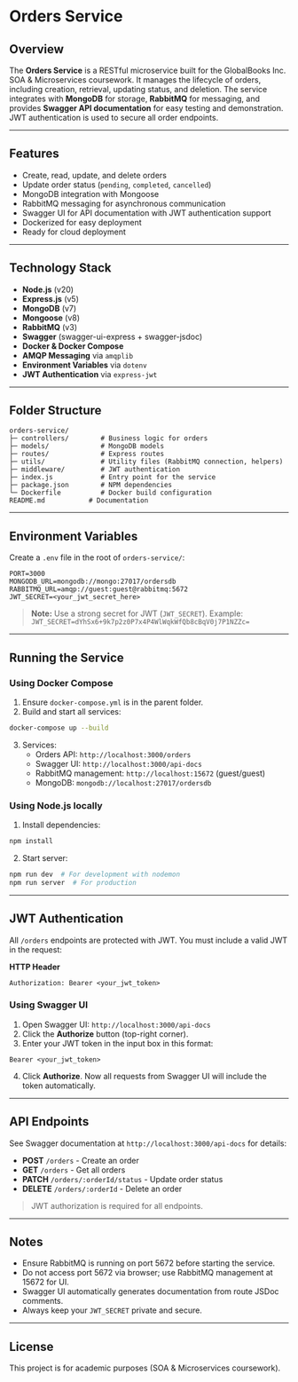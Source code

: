 # Orders Service

## Overview
The **Orders Service** is a RESTful microservice built for the GlobalBooks Inc. SOA & Microservices coursework. It manages the lifecycle of orders, including creation, retrieval, updating status, and deletion. The service integrates with **MongoDB** for storage, **RabbitMQ** for messaging, and provides **Swagger API documentation** for easy testing and demonstration. JWT authentication is used to secure all order endpoints.

---

## Features
- Create, read, update, and delete orders
- Update order status (`pending`, `completed`, `cancelled`)
- MongoDB integration with Mongoose
- RabbitMQ messaging for asynchronous communication
- Swagger UI for API documentation with JWT authentication support
- Dockerized for easy deployment
- Ready for cloud deployment

---

## Technology Stack
- **Node.js** (v20)
- **Express.js** (v5)
- **MongoDB** (v7)
- **Mongoose** (v8)
- **RabbitMQ** (v3)
- **Swagger** (swagger-ui-express + swagger-jsdoc)
- **Docker & Docker Compose**
- **AMQP Messaging** via `amqplib`
- **Environment Variables** via `dotenv`
- **JWT Authentication** via `express-jwt`

---

## Folder Structure
```
orders-service/
├─ controllers/        # Business logic for orders
├─ models/             # MongoDB models
├─ routes/             # Express routes
├─ utils/              # Utility files (RabbitMQ connection, helpers)
├─ middleware/         # JWT authentication
├─ index.js            # Entry point for the service
├─ package.json        # NPM dependencies
└─ Dockerfile          # Docker build configuration
README.md           # Documentation
```

---

## Environment Variables
Create a `.env` file in the root of `orders-service/`:
```
PORT=3000
MONGODB_URL=mongodb://mongo:27017/ordersdb
RABBITMQ_URL=amqp://guest:guest@rabbitmq:5672
JWT_SECRET=<your_jwt_secret_here>
```

> **Note:** Use a strong secret for JWT (`JWT_SECRET`). Example:  
> `JWT_SECRET=dYhSx6+9k7p2z0P7x4P4WlWqkWfQb8cBqV0j7P1NZZc=`

---

## Running the Service

### Using Docker Compose
1. Ensure `docker-compose.yml` is in the parent folder.
2. Build and start all services:
```bash
docker-compose up --build
```
3. Services:
   - Orders API: `http://localhost:3000/orders`
   - Swagger UI: `http://localhost:3000/api-docs`
   - RabbitMQ management: `http://localhost:15672` (guest/guest)
   - MongoDB: `mongodb://localhost:27017/ordersdb`

### Using Node.js locally
1. Install dependencies:
```bash
npm install
```
2. Start server:
```bash
npm run dev  # For development with nodemon
npm run server  # For production
```

---

## JWT Authentication

All `/orders` endpoints are protected with JWT. You must include a valid JWT in the request:

**HTTP Header**
```
Authorization: Bearer <your_jwt_token>
```

### Using Swagger UI
1. Open Swagger UI: `http://localhost:3000/api-docs`
2. Click the **Authorize** button (top-right corner).
3. Enter your JWT token in the input box in this format:
```
Bearer <your_jwt_token>
```
4. Click **Authorize**. Now all requests from Swagger UI will include the token automatically.

---

## API Endpoints
See Swagger documentation at `http://localhost:3000/api-docs` for details:

- **POST** `/orders` - Create an order  
- **GET** `/orders` - Get all orders  
- **PATCH** `/orders/:orderId/status` - Update order status  
- **DELETE** `/orders/:orderId` - Delete an order  

> JWT authorization is required for all endpoints.

---

## Notes
- Ensure RabbitMQ is running on port 5672 before starting the service.
- Do not access port 5672 via browser; use RabbitMQ management at 15672 for UI.
- Swagger UI automatically generates documentation from route JSDoc comments.
- Always keep your `JWT_SECRET` private and secure.

---

## License
This project is for academic purposes (SOA & Microservices coursework).

